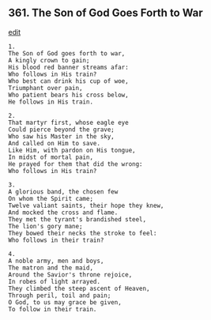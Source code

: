 
## 361.  The Son of God Goes Forth to War
[edit](https://docs.google.com/document/d/1EXwJqabgm9zSR3nVQJ5c3uxGolJiIPLm/edit?mode=html)



    1.
    The Son of God goes forth to war, 
    A kingly crown to gain; 
    His blood red banner streams afar: 
    Who follows in His train? 
    Who best can drink his cup of woe, 
    Triumphant over pain, 
    Who patient bears his cross below, 
    He follows in His train. 

    2.
    That martyr first, whose eagle eye 
    Could pierce beyond the grave; 
    Who saw his Master in the sky, 
    And called on Him to save. 
    Like Him, with pardon on His tongue, 
    In midst of mortal pain, 
    He prayed for them that did the wrong: 
    Who follows in His train? 

    3.
    A glorious band, the chosen few 
    On whom the Spirit came; 
    Twelve valiant saints, their hope they knew, 
    And mocked the cross and flame. 
    They met the tyrant's brandished steel, 
    The lion's gory mane; 
    They bowed their necks the stroke to feel: 
    Who follows in their train? 

    4.
    A noble army, men and boys, 
    The matron and the maid, 
    Around the Savior's throne rejoice, 
    In robes of light arrayed. 
    They climbed the steep ascent of Heaven, 
    Through peril, toil and pain; 
    O God, to us may grace be given, 
    To follow in their train.
